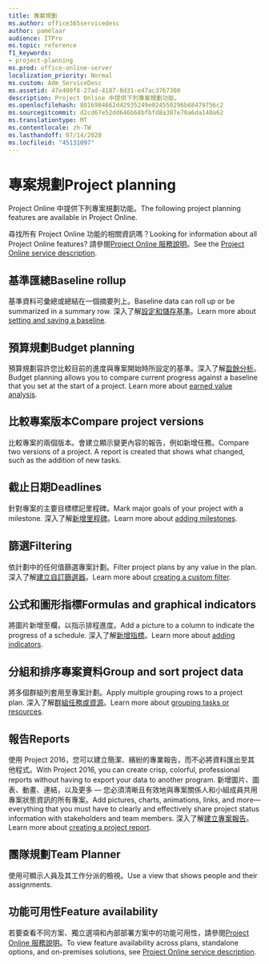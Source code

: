 ```yaml
---
title: 專案規劃
ms.author: office365servicedesc
author: pamelaar
audience: ITPro
ms.topic: reference
f1_keywords:
- project-planning
ms.prod: office-online-server
localization_priority: Normal
ms.custom: Adm_ServiceDesc
ms.assetid: 47e400f8-27ad-4187-8d31-e47ac3767300
description: Project Online 中提供下列專案規劃功能。
ms.openlocfilehash: 8016984662d42935249e024550296b68479756c2
ms.sourcegitcommit: d2cd67e52dd646b68bfbfd8a387e70a6da140a62
ms.translationtype: MT
ms.contentlocale: zh-TW
ms.lasthandoff: 07/14/2020
ms.locfileid: "45131097"
---
```

# <a name="project-planning"></a><span data-ttu-id="663ca-103">專案規劃</span><span class="sxs-lookup"><span data-stu-id="663ca-103">Project planning</span></span>

<span data-ttu-id="663ca-104">Project Online 中提供下列專案規劃功能。</span><span class="sxs-lookup"><span data-stu-id="663ca-104">The following project planning features are available in Project Online.</span></span>
  
<span data-ttu-id="663ca-105">尋找所有 Project Online 功能的相關資訊嗎？</span><span class="sxs-lookup"><span data-stu-id="663ca-105">Looking for information about all Project Online features?</span></span> <span data-ttu-id="663ca-106">請參閱[Project Online 服務說明](project-online-service-description.md)。</span><span class="sxs-lookup"><span data-stu-id="663ca-106">See the [Project Online service description](project-online-service-description.md).</span></span>
  
## <a name="baseline-rollup"></a><span data-ttu-id="663ca-107">基準匯總</span><span class="sxs-lookup"><span data-stu-id="663ca-107">Baseline rollup</span></span>

<span data-ttu-id="663ca-108">基準資料可彙總或總結在一個摘要列上。</span><span class="sxs-lookup"><span data-stu-id="663ca-108">Baseline data can roll up or be summarized in a summary row.</span></span> <span data-ttu-id="663ca-109">深入了解[設定和儲存基準](https://go.microsoft.com/fwlink/p/?LinkId=271346)。</span><span class="sxs-lookup"><span data-stu-id="663ca-109">Learn more about [setting and saving a baseline](https://go.microsoft.com/fwlink/p/?LinkId=271346).</span></span>
  
## <a name="budget-planning"></a><span data-ttu-id="663ca-110">預算規劃</span><span class="sxs-lookup"><span data-stu-id="663ca-110">Budget planning</span></span>

<span data-ttu-id="663ca-p103">預算規劃容許您比較目前的進度與專案開始時所設定的基準。深入了解[盈餘分析](https://go.microsoft.com/fwlink/p/?LinkId=271336)。</span><span class="sxs-lookup"><span data-stu-id="663ca-p103">Budget planning allows you to compare current progress against a baseline that you set at the start of a project. Learn more about [earned value analysis](https://go.microsoft.com/fwlink/p/?LinkId=271336).</span></span>
  
## <a name="compare-project-versions"></a><span data-ttu-id="663ca-113">比較專案版本</span><span class="sxs-lookup"><span data-stu-id="663ca-113">Compare project versions</span></span>

<span data-ttu-id="663ca-p104">比較專案的兩個版本。會建立顯示變更內容的報告，例如新增任務。</span><span class="sxs-lookup"><span data-stu-id="663ca-p104">Compare two versions of a project. A report is created that shows what changed, such as the addition of new tasks.</span></span>
  
## <a name="deadlines"></a><span data-ttu-id="663ca-116">截止日期</span><span class="sxs-lookup"><span data-stu-id="663ca-116">Deadlines</span></span>

<span data-ttu-id="663ca-117">針對專案的主要目標標記里程碑。</span><span class="sxs-lookup"><span data-stu-id="663ca-117">Mark major goals of your project with a milestone.</span></span> <span data-ttu-id="663ca-118">深入了解[新增里程碑](https://go.microsoft.com/fwlink/p/?LinkId=271339)。</span><span class="sxs-lookup"><span data-stu-id="663ca-118">Learn more about [adding milestones](https://go.microsoft.com/fwlink/p/?LinkId=271339).</span></span>
  
## <a name="filtering"></a><span data-ttu-id="663ca-119">篩選</span><span class="sxs-lookup"><span data-stu-id="663ca-119">Filtering</span></span>

<span data-ttu-id="663ca-120">依計劃中的任何值篩選專案計劃。</span><span class="sxs-lookup"><span data-stu-id="663ca-120">Filter project plans by any value in the plan.</span></span> <span data-ttu-id="663ca-121">深入了解[建立自訂篩選器](https://go.microsoft.com/fwlink/p/?LinkId=271341)。</span><span class="sxs-lookup"><span data-stu-id="663ca-121">Learn more about [creating a custom filter](https://go.microsoft.com/fwlink/p/?LinkId=271341).</span></span>
  
## <a name="formulas-and-graphical-indicators"></a><span data-ttu-id="663ca-122">公式和圖形指標</span><span class="sxs-lookup"><span data-stu-id="663ca-122">Formulas and graphical indicators</span></span>

<span data-ttu-id="663ca-123">將圖片新增至欄，以指示排程進度。</span><span class="sxs-lookup"><span data-stu-id="663ca-123">Add a picture to a column to indicate the progress of a schedule.</span></span> <span data-ttu-id="663ca-124">深入了解[新增指標](https://go.microsoft.com/fwlink/p/?LinkId=271340)。</span><span class="sxs-lookup"><span data-stu-id="663ca-124">Learn more about [adding indicators](https://go.microsoft.com/fwlink/p/?LinkId=271340).</span></span>
  
## <a name="group-and-sort-project-data"></a><span data-ttu-id="663ca-125">分組和排序專案資料</span><span class="sxs-lookup"><span data-stu-id="663ca-125">Group and sort project data</span></span>

<span data-ttu-id="663ca-126">將多個群組列套用至專案計劃。</span><span class="sxs-lookup"><span data-stu-id="663ca-126">Apply multiple grouping rows to a project plan.</span></span> <span data-ttu-id="663ca-127">深入了解[群組任務或資源](https://go.microsoft.com/fwlink/p/?LinkId=271326)。</span><span class="sxs-lookup"><span data-stu-id="663ca-127">Learn more about [grouping tasks or resources](https://go.microsoft.com/fwlink/p/?LinkId=271326).</span></span>
  
## <a name="reports"></a><span data-ttu-id="663ca-128">報告</span><span class="sxs-lookup"><span data-stu-id="663ca-128">Reports</span></span>

<span data-ttu-id="663ca-129">使用 Project 2016，您可以建立簡潔、繽紛的專業報告，而不必將資料匯出至其他程式。</span><span class="sxs-lookup"><span data-stu-id="663ca-129">With Project 2016, you can create crisp, colorful, professional reports without having to export your data to another program.</span></span> <span data-ttu-id="663ca-130">新增圖片、圖表、動畫、連結，以及更多 &mdash; 您必須清晰且有效地與專案關係人和小組成員共用專案狀態資訊的所有專案。</span><span class="sxs-lookup"><span data-stu-id="663ca-130">Add pictures, charts, animations, links, and more&mdash;everything that you must have to clearly and effectively share project status information with stakeholders and team members.</span></span> <span data-ttu-id="663ca-131">深入了解[建立專案報告](https://go.microsoft.com/fwlink/p/?LinkId=271349)。</span><span class="sxs-lookup"><span data-stu-id="663ca-131">Learn more about [creating a project report](https://go.microsoft.com/fwlink/p/?LinkId=271349).</span></span>
  
## <a name="team-planner"></a><span data-ttu-id="663ca-132">團隊規劃</span><span class="sxs-lookup"><span data-stu-id="663ca-132">Team Planner</span></span>

<span data-ttu-id="663ca-133">使用可顯示人員及其工作分派的檢視。</span><span class="sxs-lookup"><span data-stu-id="663ca-133">Use a view that shows people and their assignments.</span></span> 
  
## <a name="feature-availability"></a><span data-ttu-id="663ca-134">功能可用性</span><span class="sxs-lookup"><span data-stu-id="663ca-134">Feature availability</span></span>

<span data-ttu-id="663ca-135">若要查看不同方案、獨立選項和內部部署方案中的功能可用性，請參閱[Project Online 服務說明](project-online-service-description.md)。</span><span class="sxs-lookup"><span data-stu-id="663ca-135">To view feature availability across plans, standalone options, and on-premises solutions, see [Project Online service description](project-online-service-description.md).</span></span>
  